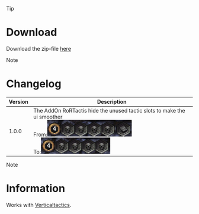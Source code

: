 > [!TIP]
> # Download
> Download the zip-file [here](https://github.com/Makume/ReturnOfReckoning-AddOns/blob/main/RorTactics/RorTactics.zip)

> [!NOTE]
> # Changelog
> 
> | Version  | Description |
> | ------------- | ------------- |
> | 1.0.0  | The AddOn RoRTactis hide the unused tactic slots to make the ui smoother <br/>From:![From](https://github.com/Makume/ReturnOfReckoning-AddOns/blob/main/RorTactics/(Images)/From.png)<br/>To:![To](https://github.com/Makume/ReturnOfReckoning-AddOns/blob/main/RorTactics/(Images)/To.png)|

> [!NOTE]
> # Information
> 
> Works with [Verticaltactics](https://tools.idrinth.de/addons/verticaltactics/).
